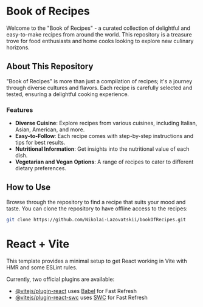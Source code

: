 # Book of Recipes

Welcome to the "Book of Recipes" - a curated collection of delightful and easy-to-make recipes from around the world. This repository is a treasure trove for food enthusiasts and home cooks looking to explore new culinary horizons.

## About This Repository

"Book of Recipes" is more than just a compilation of recipes; it's a journey through diverse cultures and flavors. Each recipe is carefully selected and tested, ensuring a delightful cooking experience.

### Features

- **Diverse Cuisine**: Explore recipes from various cuisines, including Italian, Asian, American, and more.
- **Easy-to-Follow**: Each recipe comes with step-by-step instructions and tips for best results.
- **Nutritional Information**: Get insights into the nutritional value of each dish.
- **Vegetarian and Vegan Options**: A range of recipes to cater to different dietary preferences.

## How to Use

Browse through the repository to find a recipe that suits your mood and taste. You can clone the repository to have offline access to the recipes:

```bash
git clone https://github.com/Nikolai-Lazovatskii/bookOfRecipes.git
```

# React + Vite

This template provides a minimal setup to get React working in Vite with HMR and some ESLint rules.

Currently, two official plugins are available:

- [@vitejs/plugin-react](https://github.com/vitejs/vite-plugin-react/blob/main/packages/plugin-react/README.md) uses [Babel](https://babeljs.io/) for Fast Refresh
- [@vitejs/plugin-react-swc](https://github.com/vitejs/vite-plugin-react-swc) uses [SWC](https://swc.rs/) for Fast Refresh

